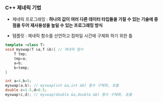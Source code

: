 ### C++ 제네릭 기법

- 제네릭 프로그래밍 : **하나의 값이 여러 다른 데이터 타입들을 가질 수 있는 기술에 중점을 두어 재사용성을 높일 수 있는 프로그래밍 방식**

- 템플릿 : 제네릭 함수를 선언하고 컴파일 시간에 구체화 하기 위한 틀

```c++
template <class T>
void myswap(T &a,T &b){ // 제네릭 함수
    T tmp;
    tmp=a;
    a=b;
    b=temp;
}

int a=4,b=5;
myswap(a,b); // myswap(int &a,int &b) 함수 구체화, 호출
double c=1.5,d=0.5;
myswap(c,d); // myswap(double &a,double &b) 함수 구체화, 호출
```

